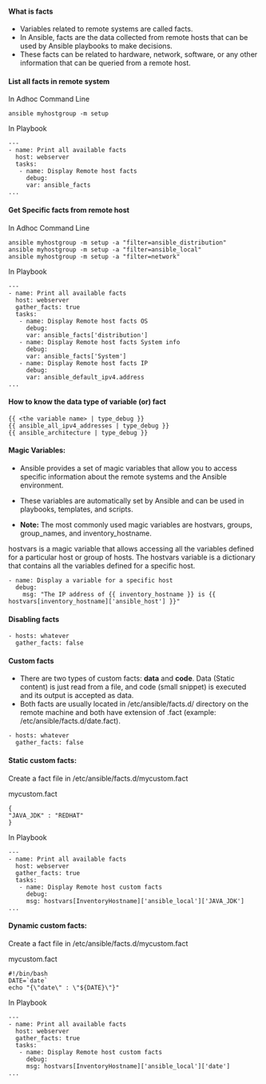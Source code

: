 #### What is facts
* Variables related to remote systems are called facts.
* In Ansible, facts are the data collected from remote hosts that can be used by Ansible playbooks to make decisions. 
* These facts can be related to hardware, network, software, or any other information that can be queried from a remote host.

#### List all facts in remote system
In Adhoc Command Line
```
ansible myhostgroup -m setup
```
In Playbook
```
---
- name: Print all available facts
  host: webserver
  tasks:
   - name: Display Remote host facts
     debug:
     var: ansible_facts
...
```
#### Get Specific facts from remote host
In Adhoc Command Line
```
ansible myhostgroup -m setup -a "filter=ansible_distribution"
ansible myhostgroup -m setup -a "filter=ansible_local"
ansible myhostgroup -m setup -a "filter=network"
```
In Playbook
```
---
- name: Print all available facts
  host: webserver
  gather_facts: true
  tasks:
   - name: Display Remote host facts OS
     debug:
     var: ansible_facts['distribution']
   - name: Display Remote host facts System info
     debug:
     var: ansible_facts['System']
   - name: Display Remote host facts IP
     debug:
     var: ansible_default_ipv4.address
...
```

#### How to know the data type of variable (or) fact
```
{{ <the variable name> | type_debug }}
{{ ansible_all_ipv4_addresses | type_debug }}
{{ ansible_architecture | type_debug }}
```
#### Magic Variables:
* Ansible provides a set of magic variables that allow you to access specific information about the remote systems and the Ansible environment.
* These variables are automatically set by Ansible and can be used in playbooks, templates, and scripts.

* **Note:** The most commonly used magic variables are hostvars, groups, group_names, and inventory_hostname.

hostvars is a magic variable that allows accessing all the variables defined for a particular host or group of hosts. The hostvars variable is a dictionary that contains all the variables defined for a specific host.
```
- name: Display a variable for a specific host
  debug:
    msg: "The IP address of {{ inventory_hostname }} is {{ hostvars[inventory_hostname]['ansible_host'] }}"
```

#### Disabling facts
```
- hosts: whatever
  gather_facts: false
```
#### Custom facts
* There are two types of custom facts: **data** and **code**. Data (Static content) is just read from a file, and code (small snippet) is executed and its output is accepted as data.
* Both facts are usually located in /etc/ansible/facts.d/ directory on the remote machine and both have extension of .fact (example: /etc/ansible/facts.d/date.fact).
```
- hosts: whatever
  gather_facts: false
```

#### Static custom facts:
Create a fact file in /etc/ansible/facts.d/mycustom.fact

mycustom.fact
```
{
"JAVA_JDK" : "REDHAT"
}
```
In Playbook
```
---
- name: Print all available facts
  host: webserver
  gather_facts: true
  tasks:
   - name: Display Remote host custom facts
     debug:
     msg: hostvars[InventoryHostname]['ansible_local']['JAVA_JDK']
...
```
#### Dynamic custom facts:
Create a fact file in /etc/ansible/facts.d/mycustom.fact

mycustom.fact
```
#!/bin/bash
DATE=`date`
echo "{\"date\" : \"${DATE}\"}"
```
In Playbook
```
---
- name: Print all available facts
  host: webserver
  gather_facts: true
  tasks:
   - name: Display Remote host custom facts
     debug:
     msg: hostvars[InventoryHostname]['ansible_local']['date']
...
```

